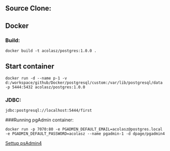 ## Source Clone:

## Docker 
### Build:
```shell script
docker build -t acolasz/postgres:1.0.0 .
```
## Start container
```shell script
docker run -d --name p-1 -v d:/workspace/github/Docker/postgresql/custom:/var/lib/postgresql/data -p 5444:5432 acolasz/postgres:1.0.0
```
### JDBC:
```shell script
jdbc:postgresql://localhost:5444/first
```
###Running pgAdmin container:
```shell script
docker run -p 7070:80 -e PGADMIN_DEFAULT_EMAIL=acolasz@postgres.local -e PGADMIN_DEFAULT_PASSWORD=acolasz --name pgadmin-1 -d dpage/pgadmin4
```
[Settup psAdmin4](https://towardsdatascience.com/local-development-set-up-of-postgresql-with-docker-c022632f13ea)
